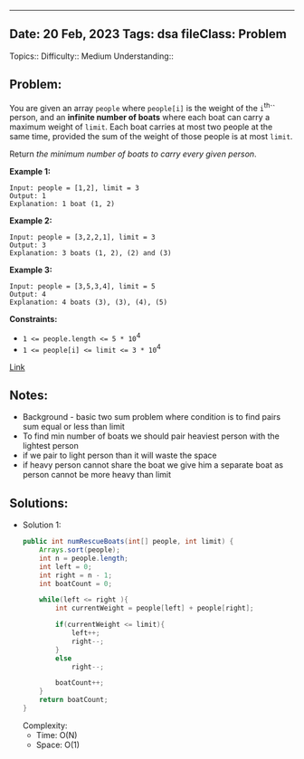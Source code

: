 
---
Date: 20 Feb, 2023
Tags: dsa
fileClass: Problem
---
Topics:: 
Difficulty::  Medium
Understanding:: 
## Problem: 
 You are given an array `people` where `people[i]` is the weight of the `i`<sup>th</sup>`` person, and an **infinite number of boats** where each boat can carry a maximum weight of `limit`. Each boat carries at most two people at the same time, provided the sum of the weight of those people is at most `limit`.

Return _the minimum number of boats to carry every given person_.

**Example 1:**

	Input: people = [1,2], limit = 3
	Output: 1
	Explanation: 1 boat (1, 2)

**Example 2:**

	Input: people = [3,2,2,1], limit = 3
	Output: 3
	Explanation: 3 boats (1, 2), (2) and (3)

**Example 3:**

	Input: people = [3,5,3,4], limit = 5
	Output: 4
	Explanation: 4 boats (3), (3), (4), (5)

**Constraints:**

- `1 <= people.length <= 5 * 10`<sup>4</sup>
- `1 <= people[i] <= limit <= 3 * 10`<sup>4</sup>

[Link]( https://leetcode.com/problems/boats-to-save-people/)

## Notes: 
- Background - basic two sum problem where condition is to find pairs sum equal or less than limit
- To find min number of boats we should pair heaviest person with the lightest person 
- if we pair to light person than it will waste the space
- if heavy person cannot share the boat we give him a separate boat as person cannot be more heavy than limit


## Solutions: 

- Solution 1: 
	```java
    public int numRescueBoats(int[] people, int limit) {
        Arrays.sort(people);
        int n = people.length;
        int left = 0;
        int right = n - 1;
        int boatCount = 0;

        while(left <= right ){
            int currentWeight = people[left] + people[right];

            if(currentWeight <= limit){
                left++;
                right--;
            }
            else
                right--;

            boatCount++;
        }
        return boatCount;
    }
	
	```
	Complexity: 
	- Time: O(N)
	- Space: O(1)